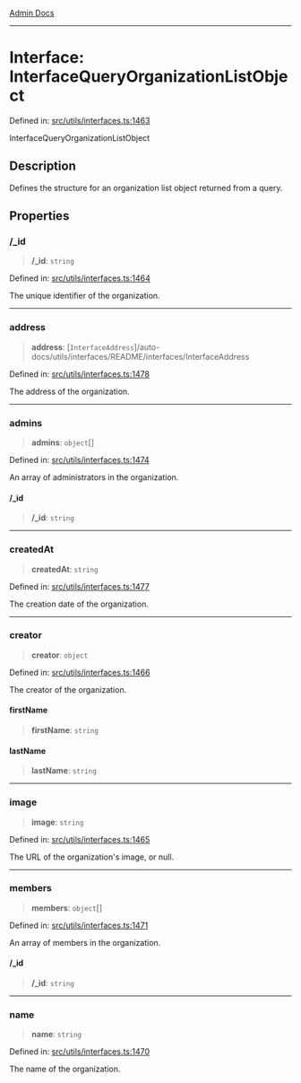 [Admin Docs](/)

***

# Interface: InterfaceQueryOrganizationListObject

Defined in: [src/utils/interfaces.ts:1463](https://github.com/PalisadoesFoundation/talawa-admin/blob/main/src/utils/interfaces.ts#L1463)

InterfaceQueryOrganizationListObject

## Description

Defines the structure for an organization list object returned from a query.

## Properties

### /_id

> **/_id**: `string`

Defined in: [src/utils/interfaces.ts:1464](https://github.com/PalisadoesFoundation/talawa-admin/blob/main/src/utils/interfaces.ts#L1464)

The unique identifier of the organization.

***

### address

> **address**: [`InterfaceAddress`]/auto-docs/utils/interfaces/README/interfaces/InterfaceAddress

Defined in: [src/utils/interfaces.ts:1478](https://github.com/PalisadoesFoundation/talawa-admin/blob/main/src/utils/interfaces.ts#L1478)

The address of the organization.

***

### admins

> **admins**: `object`[]

Defined in: [src/utils/interfaces.ts:1474](https://github.com/PalisadoesFoundation/talawa-admin/blob/main/src/utils/interfaces.ts#L1474)

An array of administrators in the organization.

#### /_id

> **/_id**: `string`

***

### createdAt

> **createdAt**: `string`

Defined in: [src/utils/interfaces.ts:1477](https://github.com/PalisadoesFoundation/talawa-admin/blob/main/src/utils/interfaces.ts#L1477)

The creation date of the organization.

***

### creator

> **creator**: `object`

Defined in: [src/utils/interfaces.ts:1466](https://github.com/PalisadoesFoundation/talawa-admin/blob/main/src/utils/interfaces.ts#L1466)

The creator of the organization.

#### firstName

> **firstName**: `string`

#### lastName

> **lastName**: `string`

***

### image

> **image**: `string`

Defined in: [src/utils/interfaces.ts:1465](https://github.com/PalisadoesFoundation/talawa-admin/blob/main/src/utils/interfaces.ts#L1465)

The URL of the organization's image, or null.

***

### members

> **members**: `object`[]

Defined in: [src/utils/interfaces.ts:1471](https://github.com/PalisadoesFoundation/talawa-admin/blob/main/src/utils/interfaces.ts#L1471)

An array of members in the organization.

#### /_id

> **/_id**: `string`

***

### name

> **name**: `string`

Defined in: [src/utils/interfaces.ts:1470](https://github.com/PalisadoesFoundation/talawa-admin/blob/main/src/utils/interfaces.ts#L1470)

The name of the organization.
